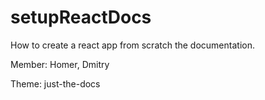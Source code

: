 # setupReactDocs
How to create a react app from scratch the documentation.

Member: Homer, Dmitry

Theme: just-the-docs

